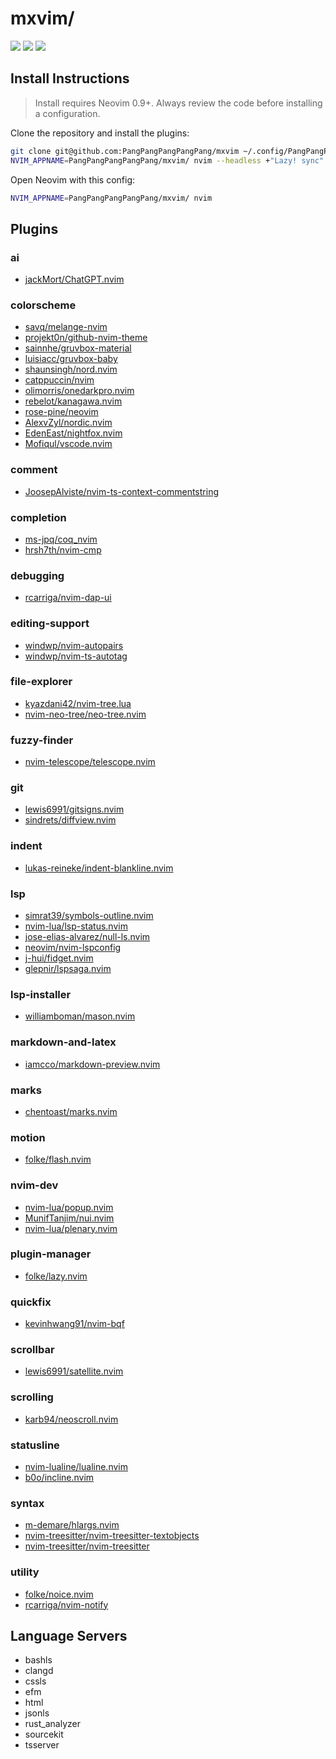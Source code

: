 # mxvim/

<a href="https://dotfyle.com/PangPangPangPangPang/mxvim"><img src="https://dotfyle.com/PangPangPangPangPang/mxvim/badges/plugins?style=flat" /></a>
<a href="https://dotfyle.com/PangPangPangPangPang/mxvim"><img src="https://dotfyle.com/PangPangPangPangPang/mxvim/badges/leaderkey?style=flat" /></a>
<a href="https://dotfyle.com/PangPangPangPangPang/mxvim"><img src="https://dotfyle.com/PangPangPangPangPang/mxvim/badges/plugin-manager?style=flat" /></a>


## Install Instructions

 > Install requires Neovim 0.9+. Always review the code before installing a configuration.

Clone the repository and install the plugins:

```sh
git clone git@github.com:PangPangPangPangPang/mxvim ~/.config/PangPangPangPangPang/mxvim
NVIM_APPNAME=PangPangPangPangPang/mxvim/ nvim --headless +"Lazy! sync" +qa
```

Open Neovim with this config:

```sh
NVIM_APPNAME=PangPangPangPangPang/mxvim/ nvim
```

## Plugins

### ai

+ [jackMort/ChatGPT.nvim](https://dotfyle.com/plugins/jackMort/ChatGPT.nvim)
### colorscheme

+ [savq/melange-nvim](https://dotfyle.com/plugins/savq/melange-nvim)
+ [projekt0n/github-nvim-theme](https://dotfyle.com/plugins/projekt0n/github-nvim-theme)
+ [sainnhe/gruvbox-material](https://dotfyle.com/plugins/sainnhe/gruvbox-material)
+ [luisiacc/gruvbox-baby](https://dotfyle.com/plugins/luisiacc/gruvbox-baby)
+ [shaunsingh/nord.nvim](https://dotfyle.com/plugins/shaunsingh/nord.nvim)
+ [catppuccin/nvim](https://dotfyle.com/plugins/catppuccin/nvim)
+ [olimorris/onedarkpro.nvim](https://dotfyle.com/plugins/olimorris/onedarkpro.nvim)
+ [rebelot/kanagawa.nvim](https://dotfyle.com/plugins/rebelot/kanagawa.nvim)
+ [rose-pine/neovim](https://dotfyle.com/plugins/rose-pine/neovim)
+ [AlexvZyl/nordic.nvim](https://dotfyle.com/plugins/AlexvZyl/nordic.nvim)
+ [EdenEast/nightfox.nvim](https://dotfyle.com/plugins/EdenEast/nightfox.nvim)
+ [Mofiqul/vscode.nvim](https://dotfyle.com/plugins/Mofiqul/vscode.nvim)
### comment

+ [JoosepAlviste/nvim-ts-context-commentstring](https://dotfyle.com/plugins/JoosepAlviste/nvim-ts-context-commentstring)
### completion

+ [ms-jpq/coq_nvim](https://dotfyle.com/plugins/ms-jpq/coq_nvim)
+ [hrsh7th/nvim-cmp](https://dotfyle.com/plugins/hrsh7th/nvim-cmp)
### debugging

+ [rcarriga/nvim-dap-ui](https://dotfyle.com/plugins/rcarriga/nvim-dap-ui)
### editing-support

+ [windwp/nvim-autopairs](https://dotfyle.com/plugins/windwp/nvim-autopairs)
+ [windwp/nvim-ts-autotag](https://dotfyle.com/plugins/windwp/nvim-ts-autotag)
### file-explorer

+ [kyazdani42/nvim-tree.lua](https://dotfyle.com/plugins/kyazdani42/nvim-tree.lua)
+ [nvim-neo-tree/neo-tree.nvim](https://dotfyle.com/plugins/nvim-neo-tree/neo-tree.nvim)
### fuzzy-finder

+ [nvim-telescope/telescope.nvim](https://dotfyle.com/plugins/nvim-telescope/telescope.nvim)
### git

+ [lewis6991/gitsigns.nvim](https://dotfyle.com/plugins/lewis6991/gitsigns.nvim)
+ [sindrets/diffview.nvim](https://dotfyle.com/plugins/sindrets/diffview.nvim)
### indent

+ [lukas-reineke/indent-blankline.nvim](https://dotfyle.com/plugins/lukas-reineke/indent-blankline.nvim)
### lsp

+ [simrat39/symbols-outline.nvim](https://dotfyle.com/plugins/simrat39/symbols-outline.nvim)
+ [nvim-lua/lsp-status.nvim](https://dotfyle.com/plugins/nvim-lua/lsp-status.nvim)
+ [jose-elias-alvarez/null-ls.nvim](https://dotfyle.com/plugins/jose-elias-alvarez/null-ls.nvim)
+ [neovim/nvim-lspconfig](https://dotfyle.com/plugins/neovim/nvim-lspconfig)
+ [j-hui/fidget.nvim](https://dotfyle.com/plugins/j-hui/fidget.nvim)
+ [glepnir/lspsaga.nvim](https://dotfyle.com/plugins/glepnir/lspsaga.nvim)
### lsp-installer

+ [williamboman/mason.nvim](https://dotfyle.com/plugins/williamboman/mason.nvim)
### markdown-and-latex

+ [iamcco/markdown-preview.nvim](https://dotfyle.com/plugins/iamcco/markdown-preview.nvim)
### marks

+ [chentoast/marks.nvim](https://dotfyle.com/plugins/chentoast/marks.nvim)
### motion

+ [folke/flash.nvim](https://dotfyle.com/plugins/folke/flash.nvim)
### nvim-dev

+ [nvim-lua/popup.nvim](https://dotfyle.com/plugins/nvim-lua/popup.nvim)
+ [MunifTanjim/nui.nvim](https://dotfyle.com/plugins/MunifTanjim/nui.nvim)
+ [nvim-lua/plenary.nvim](https://dotfyle.com/plugins/nvim-lua/plenary.nvim)
### plugin-manager

+ [folke/lazy.nvim](https://dotfyle.com/plugins/folke/lazy.nvim)
### quickfix

+ [kevinhwang91/nvim-bqf](https://dotfyle.com/plugins/kevinhwang91/nvim-bqf)
### scrollbar

+ [lewis6991/satellite.nvim](https://dotfyle.com/plugins/lewis6991/satellite.nvim)
### scrolling

+ [karb94/neoscroll.nvim](https://dotfyle.com/plugins/karb94/neoscroll.nvim)
### statusline

+ [nvim-lualine/lualine.nvim](https://dotfyle.com/plugins/nvim-lualine/lualine.nvim)
+ [b0o/incline.nvim](https://dotfyle.com/plugins/b0o/incline.nvim)
### syntax

+ [m-demare/hlargs.nvim](https://dotfyle.com/plugins/m-demare/hlargs.nvim)
+ [nvim-treesitter/nvim-treesitter-textobjects](https://dotfyle.com/plugins/nvim-treesitter/nvim-treesitter-textobjects)
+ [nvim-treesitter/nvim-treesitter](https://dotfyle.com/plugins/nvim-treesitter/nvim-treesitter)
### utility

+ [folke/noice.nvim](https://dotfyle.com/plugins/folke/noice.nvim)
+ [rcarriga/nvim-notify](https://dotfyle.com/plugins/rcarriga/nvim-notify)
## Language Servers

+ bashls
+ clangd
+ cssls
+ efm
+ html
+ jsonls
+ rust_analyzer
+ sourcekit
+ tsserver